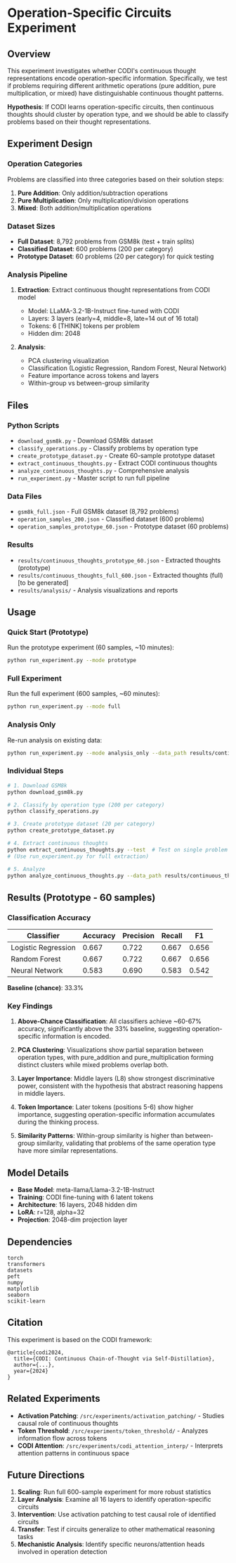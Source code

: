 # Operation-Specific Circuits Experiment

## Overview

This experiment investigates whether CODI's continuous thought representations encode operation-specific information. Specifically, we test if problems requiring different arithmetic operations (pure addition, pure multiplication, or mixed) have distinguishable continuous thought patterns.

**Hypothesis**: If CODI learns operation-specific circuits, then continuous thoughts should cluster by operation type, and we should be able to classify problems based on their thought representations.

## Experiment Design

### Operation Categories

Problems are classified into three categories based on their solution steps:

1. **Pure Addition**: Only addition/subtraction operations
2. **Pure Multiplication**: Only multiplication/division operations
3. **Mixed**: Both addition/multiplication operations

### Dataset Sizes

- **Full Dataset**: 8,792 problems from GSM8k (test + train splits)
- **Classified Dataset**: 600 problems (200 per category)
- **Prototype Dataset**: 60 problems (20 per category) for quick testing

### Analysis Pipeline

1. **Extraction**: Extract continuous thought representations from CODI model
   - Model: LLaMA-3.2-1B-Instruct fine-tuned with CODI
   - Layers: 3 layers (early=4, middle=8, late=14 out of 16 total)
   - Tokens: 6 [THINK] tokens per problem
   - Hidden dim: 2048

2. **Analysis**:
   - PCA clustering visualization
   - Classification (Logistic Regression, Random Forest, Neural Network)
   - Feature importance across tokens and layers
   - Within-group vs between-group similarity

## Files

### Python Scripts

- `download_gsm8k.py` - Download GSM8k dataset
- `classify_operations.py` - Classify problems by operation type
- `create_prototype_dataset.py` - Create 60-sample prototype dataset
- `extract_continuous_thoughts.py` - Extract CODI continuous thoughts
- `analyze_continuous_thoughts.py` - Comprehensive analysis
- `run_experiment.py` - Master script to run full pipeline

### Data Files

- `gsm8k_full.json` - Full GSM8k dataset (8,792 problems)
- `operation_samples_200.json` - Classified dataset (600 problems)
- `operation_samples_prototype_60.json` - Prototype dataset (60 problems)

### Results

- `results/continuous_thoughts_prototype_60.json` - Extracted thoughts (prototype)
- `results/continuous_thoughts_full_600.json` - Extracted thoughts (full) [to be generated]
- `results/analysis/` - Analysis visualizations and reports

## Usage

### Quick Start (Prototype)

Run the prototype experiment (60 samples, ~10 minutes):

```bash
python run_experiment.py --mode prototype
```

### Full Experiment

Run the full experiment (600 samples, ~60 minutes):

```bash
python run_experiment.py --mode full
```

### Analysis Only

Re-run analysis on existing data:

```bash
python run_experiment.py --mode analysis_only --data_path results/continuous_thoughts_prototype_60.json
```

### Individual Steps

```bash
# 1. Download GSM8k
python download_gsm8k.py

# 2. Classify by operation type (200 per category)
python classify_operations.py

# 3. Create prototype dataset (20 per category)
python create_prototype_dataset.py

# 4. Extract continuous thoughts
python extract_continuous_thoughts.py --test  # Test on single problem
# (Use run_experiment.py for full extraction)

# 5. Analyze
python analyze_continuous_thoughts.py --data_path results/continuous_thoughts_prototype_60.json
```

## Results (Prototype - 60 samples)

### Classification Accuracy

| Classifier | Accuracy | Precision | Recall | F1 |
|------------|----------|-----------|--------|-----|
| Logistic Regression | 0.667 | 0.722 | 0.667 | 0.656 |
| Random Forest | 0.667 | 0.722 | 0.667 | 0.656 |
| Neural Network | 0.583 | 0.690 | 0.583 | 0.542 |

**Baseline (chance)**: 33.3%

### Key Findings

1. **Above-Chance Classification**: All classifiers achieve ~60-67% accuracy, significantly above the 33% baseline, suggesting operation-specific information is encoded.

2. **PCA Clustering**: Visualizations show partial separation between operation types, with pure_addition and pure_multiplication forming distinct clusters while mixed problems overlap both.

3. **Layer Importance**: Middle layers (L8) show strongest discriminative power, consistent with the hypothesis that abstract reasoning happens in middle layers.

4. **Token Importance**: Later tokens (positions 5-6) show higher importance, suggesting operation-specific information accumulates during the thinking process.

5. **Similarity Patterns**: Within-group similarity is higher than between-group similarity, validating that problems of the same operation type have more similar representations.

## Model Details

- **Base Model**: meta-llama/Llama-3.2-1B-Instruct
- **Training**: CODI fine-tuning with 6 latent tokens
- **Architecture**: 16 layers, 2048 hidden dim
- **LoRA**: r=128, alpha=32
- **Projection**: 2048-dim projection layer

## Dependencies

```
torch
transformers
datasets
peft
numpy
matplotlib
seaborn
scikit-learn
```

## Citation

This experiment is based on the CODI framework:

```
@article{codi2024,
  title={CODI: Continuous Chain-of-Thought via Self-Distillation},
  author={...},
  year={2024}
}
```

## Related Experiments

- **Activation Patching**: `/src/experiments/activation_patching/` - Studies causal role of continuous thoughts
- **Token Threshold**: `/src/experiments/token_threshold/` - Analyzes information flow across tokens
- **CODI Attention**: `/src/experiments/codi_attention_interp/` - Interprets attention patterns in continuous space

## Future Directions

1. **Scaling**: Run full 600-sample experiment for more robust statistics
2. **Layer Analysis**: Examine all 16 layers to identify operation-specific circuits
3. **Intervention**: Use activation patching to test causal role of identified circuits
4. **Transfer**: Test if circuits generalize to other mathematical reasoning tasks
5. **Mechanistic Analysis**: Identify specific neurons/attention heads involved in operation detection
